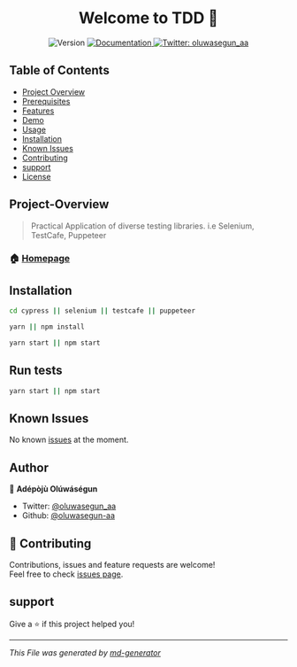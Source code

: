 <h1 align="center">Welcome to TDD 👋</h1>
<p align="center">
  <img alt="Version" src="https://img.shields.io/badge/version-1.0-blue.svg?cacheSeconds=2592000" />
  <a href="https://github.com/Oluwasegun-AA/TDD" target="_blank">
    <img alt="Documentation" src="https://img.shields.io/badge/documentation-yes-brightgreen.svg" />
  </a>
  <a href="https://twitter.com/oluwasegun_aa" target="_blank">
    <img alt="Twitter: oluwasegun_aa" src="https://img.shields.io/twitter/follow/oluwasegun_aa.svg?style=social" />
  </a>
</p>

## Table of Contents
* [Project Overview](#Project-Overview)
* [Prerequisites](#Prerequisites)
* [Features](#Features)
* [Demo](#demo)
* [Usage](#Usage)
* [Installation](#Installation)
* [Known Issues](#Known-issues)
* [Contributing](#contributing)
* [support](#support)
* [License](#License)


## Project-Overview


> Practical Application of diverse testing libraries. i.e Selenium, TestCafe, Puppeteer

### 🏠 [Homepage](https://github.com/Oluwasegun-AA/TDD)

## Installation

```sh
cd cypress || selenium || testcafe || puppeteer

yarn || npm install

yarn start || npm start
```

## Run tests

```sh
yarn start || npm start
```

## Known Issues
No known [issues](https://github.com/Oluwasegun-AA/TDD/issues) at the moment.

## Author

👤 **Adépòjù Olúwáségun**

* Twitter: [@oluwasegun_aa](https://twitter.com/oluwasegun_aa)
* Github: [@oluwasegun-aa](https://github.com/oluwasegun-aa)

## 🤝 Contributing

Contributions, issues and feature requests are welcome!<br />Feel free to check [issues page](https://github.com/Oluwasegun-AA/TDD/issues).

## support

Give a ⭐️ if this project helped you!

***
_This File was generated by [md-generator](https://github.com/oluwasegun-AA/md-generator)_
